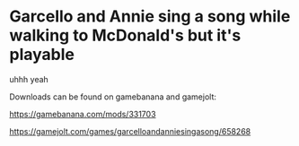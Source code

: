 # Garcello and Annie sing a song while walking to McDonald's but it's playable
uhhh yeah

Downloads can be found on gamebanana and gamejolt:

https://gamebanana.com/mods/331703  

https://gamejolt.com/games/garcelloandanniesingasong/658268
